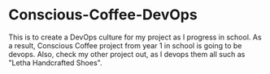 # Conscious-Coffee-DevOps
This is to create a DevOps culture for my project as I progress in school.
As a result, Conscious Coffee project from year 1 in school is going to be devops.
Also, check my other project out, as I devops them all such as "Letha Handcrafted Shoes".
